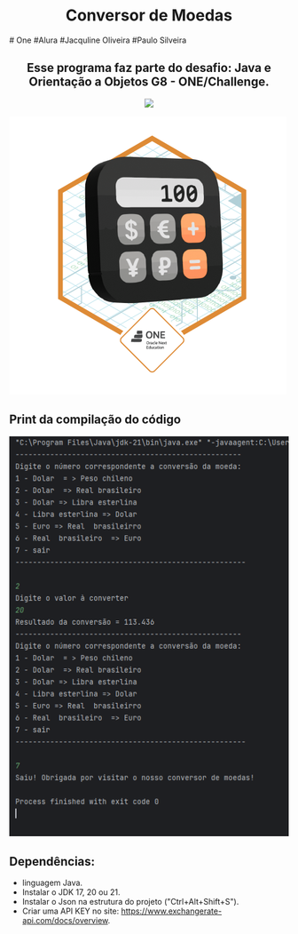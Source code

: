 
<h1 align="center"> Conversor de Moedas </h1>
# One #Alura #Jacquline Oliveira #Paulo Silveira

<h2 align= "center"> Esse programa faz parte do desafio: Java e Orientação a Objetos G8 - ONE/Challenge.</h2>
<p align="center">

<img loading="lazy" src="http://img.shields.io/static/v1?label=PROGRAMA&message=CONVERSOR-DE-MOEDAS&color=GREEN&style=for-the-badge"/>
</p>
<img src="https://github.com/terezafcsousa2/ConversorDeMoedas/blob/main/assets/Badge-Conversor.png" alt= "Badge">

## Print da compilação do código

<img src="https://github.com/terezafcsousa2/ConversorDeMoedas/blob/main/assets/print_da-Compilacao.png" alt=" Print da compilação do código" >

 ## Dependências:
 
 * linguagem Java.
 * Instalar o JDK 17, 20 ou 21.
 * Instalar o Json na estrutura do projeto ("Ctrl+Alt+Shift+S").
 * Criar uma API KEY no site: https://www.exchangerate-api.com/docs/overview.

 
